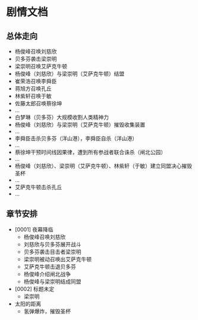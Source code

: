 # 剧情文档

## 总体走向

- 杨俊峰召唤刘慈欣
- 贝多芬袭击梁崇明
- 梁崇明召唤艾萨克牛顿
- 杨俊峰（刘慈欣）与梁崇明（艾萨克牛顿）结盟
- 崔荣浩召唤李舜臣
- 蒋旭方召唤孔丘
- 林紫轩召唤于敏
- 佐藤太郎召唤蔡徐坤
- ...
- 白梦琳（贝多芬）大规模收割人类精神力
- 杨俊峰（刘慈欣）与梁崇明（艾萨克牛顿）摧毁收集装置
- ...
- 李舜臣击杀贝多芬（洋山港），李舜臣自杀（洋山港）
- ...
- 蔡徐坤干预时间线因果律，遭到所有参战者联合诛杀（闸北公园）
- ...
- 杨俊峰（刘慈欣）、梁崇明（艾萨克牛顿）、林紫轩（于敏）建立同盟决心摧毁圣杯
- ...
- 艾萨克牛顿击杀孔丘
- ...

## 章节安排

- [0001] 夜幕降临
    - 杨俊峰召唤刘慈欣
    - 刘慈欣与贝多芬展开战斗
    - 贝多芬袭击目击者梁崇明
    - 梁崇明被动召唤出艾萨克牛顿
    - 艾萨克牛顿击退贝多芬
    - 杨俊峰介绍闸北战争
    - 杨俊峰与梁崇明结成同盟
- [0002] 标题未定
    - 梁崇明
- 太阳的距离
    - 氢弹爆炸，摧毁圣杯
